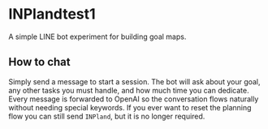 # INPlandtest1

A simple LINE bot experiment for building goal maps.

## How to chat

Simply send a message to start a session. The bot will ask about your goal,
any other tasks you must handle, and how much time you can dedicate. Every
message is forwarded to OpenAI so the conversation flows naturally without
needing special keywords. If you ever want to reset the planning flow you can
still send `INPland`, but it is no longer required.